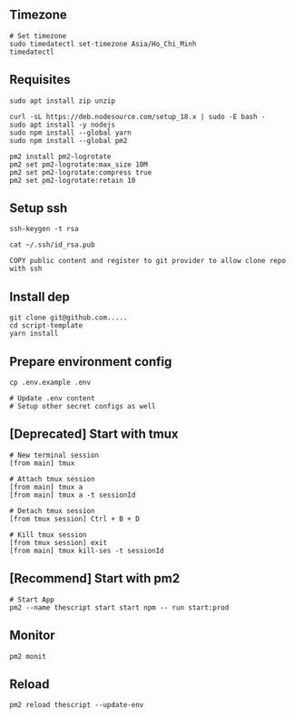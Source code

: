 ## Timezone

```
# Set timezone
sudo timedatectl set-timezone Asia/Ho_Chi_Minh
timedatectl
```

## Requisites

```
sudo apt install zip unzip

curl -sL https://deb.nodesource.com/setup_18.x | sudo -E bash -
sudo apt install -y nodejs
sudo npm install --global yarn
sudo npm install --global pm2

pm2 install pm2-logrotate
pm2 set pm2-logrotate:max_size 10M
pm2 set pm2-logrotate:compress true
pm2 set pm2-logrotate:retain 10
```

## Setup ssh

```
ssh-keygen -t rsa

cat ~/.ssh/id_rsa.pub

COPY public content and register to git provider to allow clone repo with ssh
```

## Install dep

```
git clone git@github.com.....
cd script-template
yarn install
```

## Prepare environment config

```
cp .env.example .env

# Update .env content
# Setup other secret configs as well
```

## [Deprecated] Start with tmux

```
# New terminal session
[from main] tmux

# Attach tmux session
[from main] tmux a
[from main] tmux a -t sessionId

# Detach tmux session
[from tmux session] Ctrl + B + D

# Kill tmux session
[from tmux session] exit
[from main] tmux kill-ses -t sessionId
```

## [Recommend] Start with pm2

```
# Start App
pm2 --name thescript start start npm -- run start:prod
```

## Monitor

```
pm2 monit
```

## Reload

```
pm2 reload thescript --update-env
```
